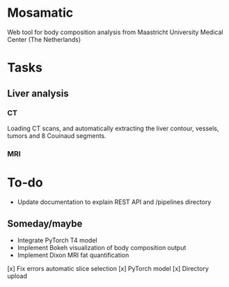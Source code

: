 # Mosamatic
Web tool for body composition analysis from Maastricht University Medical Center (The Netherlands)


# Tasks

## Liver analysis
### CT
Loading CT scans, and automatically extracting the liver contour, vessels, tumors and 8 Couinaud
segments. 

### MRI


# To-do
- Update documentation to explain REST API and /pipelines directory

## Someday/maybe
- Integrate PyTorch T4 model
- Implement Bokeh visualization of body composition output
- Implement Dixon MRI fat quantification

[x] Fix errors automatic slice selection
[x] PyTorch model
[x] Directory upload